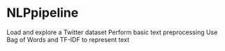 # NLPpipeline

Load and explore a Twitter dataset
Perform basic text preprocessing
Use Bag of Words and TF-IDF to represent text
